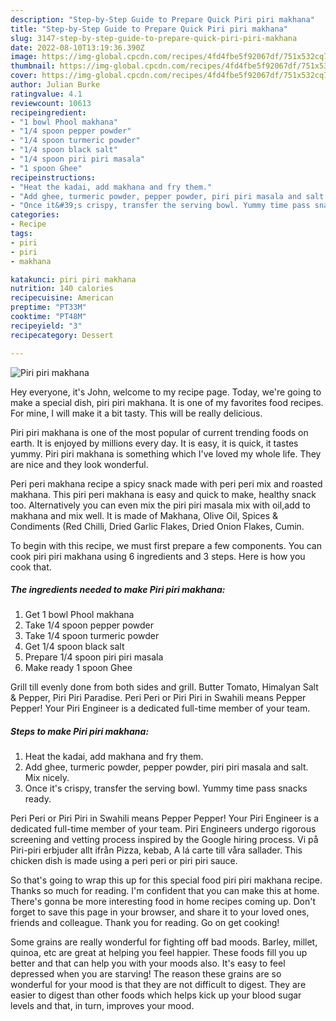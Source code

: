 ```yaml
---
description: "Step-by-Step Guide to Prepare Quick Piri piri makhana"
title: "Step-by-Step Guide to Prepare Quick Piri piri makhana"
slug: 3147-step-by-step-guide-to-prepare-quick-piri-piri-makhana
date: 2022-08-10T13:19:36.390Z
image: https://img-global.cpcdn.com/recipes/4fd4fbe5f92067df/751x532cq70/piri-piri-makhana-recipe-main-photo.jpg
thumbnail: https://img-global.cpcdn.com/recipes/4fd4fbe5f92067df/751x532cq70/piri-piri-makhana-recipe-main-photo.jpg
cover: https://img-global.cpcdn.com/recipes/4fd4fbe5f92067df/751x532cq70/piri-piri-makhana-recipe-main-photo.jpg
author: Julian Burke
ratingvalue: 4.1
reviewcount: 10613
recipeingredient:
- "1 bowl Phool makhana"
- "1/4 spoon pepper powder"
- "1/4 spoon turmeric powder"
- "1/4 spoon black salt"
- "1/4 spoon piri piri masala"
- "1 spoon Ghee"
recipeinstructions:
- "Heat the kadai, add makhana and fry them."
- "Add ghee, turmeric powder, pepper powder, piri piri masala and salt. Mix nicely."
- "Once it&#39;s crispy, transfer the serving bowl. Yummy time pass snacks ready."
categories:
- Recipe
tags:
- piri
- piri
- makhana

katakunci: piri piri makhana 
nutrition: 140 calories
recipecuisine: American
preptime: "PT33M"
cooktime: "PT48M"
recipeyield: "3"
recipecategory: Dessert

---
```



![Piri piri makhana](https://img-global.cpcdn.com/recipes/4fd4fbe5f92067df/751x532cq70/piri-piri-makhana-recipe-main-photo.jpg)

Hey everyone, it's John, welcome to my recipe page. Today, we're going to make a special dish, piri piri makhana. It is one of my favorites food recipes. For mine, I will make it a bit tasty. This will be really delicious.

Piri piri makhana is one of the most popular of current trending foods on earth. It is enjoyed by millions every day. It is easy, it is quick, it tastes yummy. Piri piri makhana is something which I've loved my whole life. They are nice and they look wonderful.

Peri peri makhana recipe a spicy snack made with peri peri mix and roasted makhana. This piri peri makhana is easy and quick to make, healthy snack too. Alternatively you can even mix the piri piri masala mix with oil,add to makhana and mix well. It is made of Makhana, Olive Oil, Spices &amp; Condiments (Red Chilli, Dried Garlic Flakes, Dried Onion Flakes, Cumin.


To begin with this recipe, we must first prepare a few components. You can cook piri piri makhana using 6 ingredients and 3 steps. Here is how you cook that.

<!--inarticleads1-->

##### The ingredients needed to make Piri piri makhana:

1. Get 1 bowl Phool makhana
1. Take 1/4 spoon pepper powder
1. Take 1/4 spoon turmeric powder
1. Get 1/4 spoon black salt
1. Prepare 1/4 spoon piri piri masala
1. Make ready 1 spoon Ghee


Grill till evenly done from both sides and grill. Butter Tomato, Himalyan Salt &amp; Pepper, Piri Piri Paradise. Peri Peri or Piri Piri in Swahili means Pepper Pepper! Your Piri Engineer is a dedicated full-time member of your team. 

<!--inarticleads2-->

##### Steps to make Piri piri makhana:

1. Heat the kadai, add makhana and fry them.
1. Add ghee, turmeric powder, pepper powder, piri piri masala and salt. Mix nicely.
1. Once it&#39;s crispy, transfer the serving bowl. Yummy time pass snacks ready.


Peri Peri or Piri Piri in Swahili means Pepper Pepper! Your Piri Engineer is a dedicated full-time member of your team. Piri Engineers undergo rigorous screening and vetting process inspired by the Google hiring process. Vi på Piri-piri erbjuder allt ifrån Pizza, kebab, A lá carte till våra sallader. This chicken dish is made using a peri peri or piri piri sauce. 

So that's going to wrap this up for this special food piri piri makhana recipe. Thanks so much for reading. I'm confident that you can make this at home. There's gonna be more interesting food in home recipes coming up. Don't forget to save this page in your browser, and share it to your loved ones, friends and colleague. Thank you for reading. Go on get cooking!

Some grains are really wonderful for fighting off bad moods. Barley, millet, quinoa, etc are great at helping you feel happier. These foods fill you up better and that can help you with your moods also. It's easy to feel depressed when you are starving! The reason these grains are so wonderful for your mood is that they are not difficult to digest. They are easier to digest than other foods which helps kick up your blood sugar levels and that, in turn, improves your mood.
